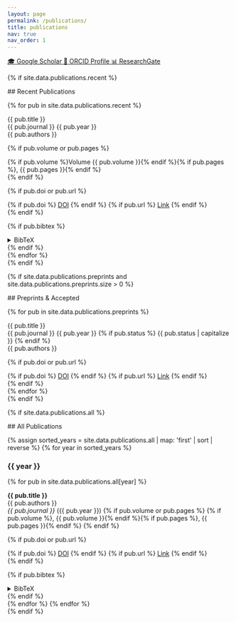 ```yaml
---
layout: page
permalink: /publications/
title: publications
nav: true
nav_order: 1
---
```


<div class="publications-page">

<!-- External Profiles Links -->
<div class="external-profiles">
  <a href="https://scholar.google.es/citations?user=JSX_hG8AAAAJ&hl=es" target="_blank" class="profile-link google-scholar">
    <span class="profile-icon">🎓</span>
    <span class="profile-text">Google Scholar</span>
  </a>
  <a href="https://orcid.org/0000-0001-9476-9272" target="_blank" class="profile-link orcid">
    <span class="profile-icon">🔗</span>
    <span class="profile-text">ORCID Profile</span>
  </a>
  <a href="https://www.researchgate.net/profile/Ananda-Pascual" target="_blank" class="profile-link researchgate">
    <span class="profile-icon">📊</span>
    <span class="profile-text">ResearchGate</span>
  </a>
</div>

<!-- Recent Publications -->
{% if site.data.publications.recent %}
<div class="recent-publications">
## Recent Publications

{% for pub in site.data.publications.recent %}
<div class="publication-item {% if pub.featured %}featured{% else %}published{% endif %}">
  <div class="publication-header">
    <div class="publication-title">{{ pub.title }}</div>
    <div class="publication-meta">
      <span class="journal">{{ pub.journal }}</span>
      <span class="year">{{ pub.year }}</span>
    </div>
  </div>
  
  <div class="publication-authors">{{ pub.authors }}</div>
  
  {% if pub.volume or pub.pages %}
  <div class="publication-volume">
    {% if pub.volume %}Volume {{ pub.volume }}{% endif %}{% if pub.pages %}, {{ pub.pages }}{% endif %}
  </div>
  {% endif %}
  
  {% if pub.doi or pub.url %}
  <div class="publication-links">
    {% if pub.doi %}
    <a href="{{ pub.doi }}" class="link-doi" target="_blank">DOI</a>
    {% endif %}
    {% if pub.url %}
    <a href="{{ pub.url }}" class="link-url" target="_blank">Link</a>
    {% endif %}
  </div>
  {% endif %}
  
  {% if pub.bibtex %}
  <details class="publication-bibtex">
    <summary>BibTeX</summary>
    <div class="bibtex-content">
      <pre><code>{{ pub.bibtex }}</code></pre>
    </div>
  </details>
  {% endif %}
</div>
{% endfor %}
</div>
{% endif %}

<!-- Preprints -->
{% if site.data.publications.preprints and site.data.publications.preprints.size > 0 %}
<div class="preprints-section">
## Preprints & Accepted

{% for pub in site.data.publications.preprints %}
<div class="publication-item {% if pub.status == 'accepted' %}accepted{% else %}preprint{% endif %}">
  <div class="publication-header">
    <div class="publication-title">{{ pub.title }}</div>
    <div class="publication-meta">
      <span class="journal {% if pub.status == 'preprint' %}preprint-server{% endif %}">{{ pub.journal }}</span>
      <span class="year">{{ pub.year }}</span>
      {% if pub.status %}
        <span class="preprint-badge">{{ pub.status | capitalize }}</span>
      {% endif %}
    </div>
  </div>
  
  <div class="publication-authors">{{ pub.authors }}</div>
  
  {% if pub.doi or pub.url %}
  <div class="publication-links">
    {% if pub.doi %}
    <a href="{{ pub.doi }}" class="link-doi" target="_blank">DOI</a>
    {% endif %}
    {% if pub.url %}
    <a href="{{ pub.url }}" class="link-url" target="_blank">Link</a>
    {% endif %}
  </div>
  {% endif %}
</div>
{% endfor %}
</div>
{% endif %}

<!-- All Publications by Year -->
{% if site.data.publications.all %}
<div class="publication-list">
## All Publications

{% assign sorted_years = site.data.publications.all | map: 'first' | sort | reverse %}
{% for year in sorted_years %}
<h3 class="publication-year-header">{{ year }}</h3>

{% for pub in site.data.publications.all[year] %}
<div class="publication-item published">
  <div class="publication-citation">
    <strong>{{ pub.title }}</strong><br>
    {{ pub.authors }}<br>
    <em class="journal">{{ pub.journal }}</em> (<span class="year">{{ pub.year }}</span>)
    {% if pub.volume or pub.pages %}
      {% if pub.volume %}, {{ pub.volume }}{% endif %}{% if pub.pages %}, {{ pub.pages }}{% endif %}
    {% endif %}
  </div>
  
  {% if pub.doi or pub.url %}
  <div class="publication-links">
    {% if pub.doi %}
    <a href="{{ pub.doi }}" class="link-doi" target="_blank">DOI</a>
    {% endif %}
    {% if pub.url %}
    <a href="{{ pub.url }}" class="link-url" target="_blank">Link</a>
    {% endif %}
  </div>
  {% endif %}
  
  {% if pub.bibtex %}
  <details class="publication-bibtex">
    <summary>BibTeX</summary>
    <div class="bibtex-content">
      <pre><code>{{ pub.bibtex }}</code></pre>
    </div>
  </details>
  {% endif %}
</div>
{% endfor %}
{% endfor %}
</div>
{% endif %}

</div>